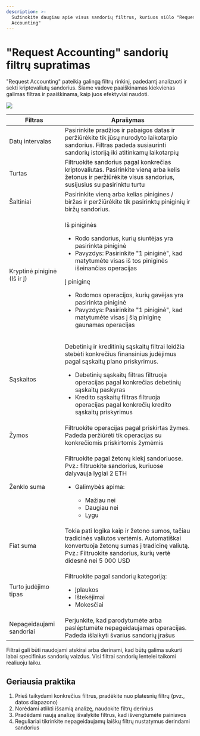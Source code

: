 ```yaml
---
description: >-
  Sužinokite daugiau apie visus sandorių filtrus, kuriuos siūlo "Request
  Accounting"
---
```


# "Request Accounting" sandorių filtrų supratimas

"Request Accounting" pateikia galingą filtrų rinkinį, padedantį analizuoti ir sekti kriptovaliutų sandorius. Šiame vadove paaiškinamas kiekvienas galimas filtras ir paaiškinama, kaip juos efektyviai naudoti.

[![](https://downloads.intercomcdn.com/i/o/mmdbekc3/1324252080/4da0991bab780071158b660595a7/image.png?expires=1751479200\&signature=6bfe08e996e025eb04360b89c354047de05cfe65c41536c39621c0d0b4351a80\&req=dSMlEst7n4FXWfMW3nq%2BgW1LhL%2Fx5iFtgJnK1%2FQbl%2FNqQd6f%2Fz20n34nZBTd%0ACvKbDkErbmVtsBjvzbCBuQ3Hfew%3D%0A)](https://downloads.intercomcdn.com/i/o/mmdbekc3/1324252080/4da0991bab780071158b660595a7/image.png?expires=1751479200\&signature=6bfe08e996e025eb04360b89c354047de05cfe65c41536c39621c0d0b4351a80\&req=dSMlEst7n4FXWfMW3nq%2BgW1LhL%2Fx5iFtgJnK1%2FQbl%2FNqQd6f%2Fz20n34nZBTd%0ACvKbDkErbmVtsBjvzbCBuQ3Hfew%3D%0A)

| Filtras                                | Aprašymas                                                                                                                                                                                                                                                                                                                                                                                             |
| -------------------------------------- | ----------------------------------------------------------------------------------------------------------------------------------------------------------------------------------------------------------------------------------------------------------------------------------------------------------------------------------------------------------------------------------------------------- |
| Datų intervalas                        | Pasirinkite pradžios ir pabaigos datas ir peržiūrėkite tik jūsų nurodyto laikotarpio sandorius. Filtras padeda susiaurinti sandorių istoriją iki atitinkamų laikotarpių                                                                                                                                                                                                                               |
| Turtas                                 | Filtruokite sandorius pagal konkrečias kriptovaliutas. Pasirinkite vieną arba kelis žetonus ir peržiūrėkite visus sandorius, susijusius su pasirinktu turtu                                                                                                                                                                                                                                           |
| Šaltiniai                              | Pasirinkite vieną arba kelias pinigines / biržas ir peržiūrėkite tik pasirinktų piniginių ir biržų sandorius.                                                                                                                                                                                                                                                                                         |
| <p>Kryptinė piniginė<br>​(Iš ir Į)</p> | <p>Iš piniginės</p><ul><li>Rodo sandorius, kurių siuntėjas yra pasirinkta piniginė</li><li>Pavyzdys: Pasirinkite "1 piniginė", kad matytumėte visas iš tos piniginės išeinančias operacijas</li></ul><p>Į piniginę</p><ul><li>Rodomos operacijos, kurių gavėjas yra pasirinkta piniginė</li><li>Pavyzdys: Pasirinkite "1 piniginė", kad matytumėte visas į šią piniginę gaunamas operacijas</li></ul> |
| Sąskaitos                              | <p>Debetinių ir kreditinių sąskaitų filtrai leidžia stebėti konkrečius finansinius judėjimus pagal sąskaitų plano priskyrimus.</p><ul><li>Debetinių sąskaitų filtras filtruoja operacijas pagal konkrečias debetinių sąskaitų paskyras</li><li>Kredito sąskaitų filtras filtruoja operacijas pagal konkrečių kredito sąskaitų priskyrimus</li></ul>                                                   |
| Žymos                                  | Filtruokite operacijas pagal priskirtas žymes. Padeda peržiūrėti tik operacijas su konkrečiomis priskirtomis žymėmis                                                                                                                                                                                                                                                                                  |
| Ženklo suma                            | <p>Filtruokite pagal žetonų kiekį sandoriuose. Pvz.: filtruokite sandorius, kuriuose dalyvauja lygiai 2 ETH</p><ul><li><p>Galimybės apima:</p><ul><li>Mažiau nei</li><li>Daugiau nei</li><li>Lygu</li></ul></li></ul>                                                                                                                                                                                 |
| Fiat suma                              | Tokia pati logika kaip ir žetono sumos, tačiau tradicinės valiutos vertėmis. Automatiškai konvertuoja žetonų sumas į tradicinę valiutą. Pvz.: Filtruokite sandorius, kurių vertė didesnė nei 5 000 USD                                                                                                                                                                                                |
| Turto judėjimo tipas                   | <p>Filtruokite pagal sandorių kategoriją:</p><ul><li>Įplaukos</li><li>Ištekėjimai</li><li>Mokesčiai</li></ul>                                                                                                                                                                                                                                                                                         |
| Nepageidaujami sandoriai               | Perjunkite, kad parodytumėte arba paslėptumėte nepageidaujamas operacijas. Padeda išlaikyti švarius sandorių įrašus                                                                                                                                                                                                                                                                                   |

Filtrai gali būti naudojami atskirai arba derinami, kad būtų galima sukurti labai specifinius sandorių vaizdus. Visi filtrai sandorių lentelei taikomi realiuoju laiku.

## Geriausia praktika <a href="#h_436ab0afd5" id="h_436ab0afd5"></a>

1. Prieš taikydami konkrečius filtrus, pradėkite nuo platesnių filtrų (pvz., datos diapazono)
2. Norėdami atlikti išsamią analizę, naudokite filtrų derinius
3. Pradėdami naują analizę išvalykite filtrus, kad išvengtumėte painiavos
4. Reguliariai tikrinkite nepageidaujamų laiškų filtrų nustatymus derindami sandorius
